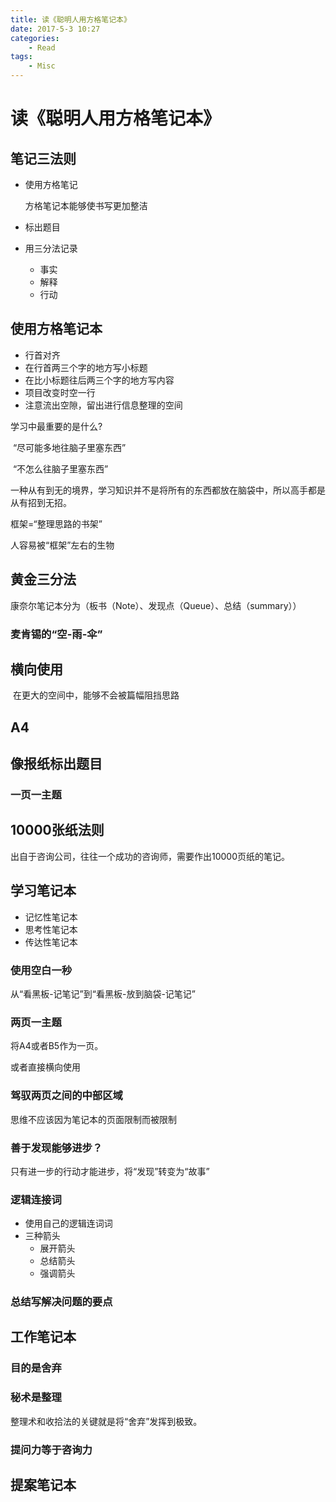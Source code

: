 ```yaml
---
title: 读《聪明人用方格笔记本》
date: 2017-5-3 10:27
categories:
	- Read
tags:
	- Misc
---
```

# 读《聪明人用方格笔记本》

## 笔记三法则



* 使用方格笔记

  方格笔记本能够使书写更加整洁

* 标出题目

* 用三分法记录
  * 事实
  * 解释
  * 行动

## 使用方格笔记本

* 行首对齐
* 在行首两三个字的地方写小标题
* 在比小标题往后两三个字的地方写内容
* 项目改变时空一行
* 注意流出空隙，留出进行信息整理的空间



学习中最重要的是什么?

​	“尽可能多地往脑子里塞东西”

​	“不怎么往脑子里塞东西”

一种从有到无的境界，学习知识并不是将所有的东西都放在脑袋中，所以高手都是从有招到无招。

框架=“整理思路的书架”

人容易被“框架”左右的生物



## 黄金三分法



康奈尔笔记本分为（板书（Note）、发现点（Queue）、总结（summary））

### 麦肯锡的“空-雨-伞”





## 横向使用

​	在更大的空间中，能够不会被篇幅阻挡思路

## A4

## 像报纸标出题目

### 一页一主题



## 10000张纸法则

出自于咨询公司，往往一个成功的咨询师，需要作出10000页纸的笔记。



## 学习笔记本

* 记忆性笔记本
* 思考性笔记本
* 传达性笔记本

### 使用空白一秒

从“看黑板-记笔记”到“看黑板-放到脑袋-记笔记”

### 两页一主题

将A4或者B5作为一页。

或者直接横向使用

### 驾驭两页之间的中部区域

思维不应该因为笔记本的页面限制而被限制

### 善于发现能够进步？

只有进一步的行动才能进步，将“发现”转变为“故事”

### 逻辑连接词

* 使用自己的逻辑连词词
* 三种箭头
  * 展开箭头
  * 总结箭头
  * 强调箭头

### 总结写解决问题的要点



## 工作笔记本

### 目的是舍弃



### 秘术是整理

整理术和收拾法的关键就是将“舍弃”发挥到极致。

### 提问力等于咨询力





## 提案笔记本

